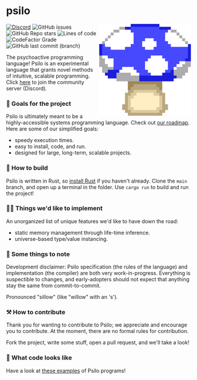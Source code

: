 # psilo

<img src="./md/logo.png" alt="Mushroom emoji" width="250" align="right"/>

[![Discord](https://img.shields.io/discord/986142860090941440?color=red)](https://discord.gg/svqHSAqtJA)
![GitHub issues](https://img.shields.io/github/issues/peterhenryd/psilo?color=orange)
![GitHub Repo stars](https://img.shields.io/github/stars/peterhenryd/psilo?color=yellow)
![Lines of code](https://img.shields.io/tokei/lines/github/peterhenryd/psilo?color=green)
![CodeFactor Grade](https://img.shields.io/codefactor/grade/github/peterhenryd/psilo?color=blue)
![GitHub last commit (branch)](https://img.shields.io/github/last-commit/peterhenryd/psilo/main?color=purple)

The psychoactive programming language! Psilo is an experimental language that grants novel methods of intuitive, scalable programming. Click [here](https://discord.gg/svqHSAqtJA) to join the community server (Discord). 

### 🏁 Goals for the project

Psilo is ultimately meant to be a highly-accessible systems programming language. Check out [our roadmap](md/roadmap.md). Here are some of our simplified goals:
- speedy execution times.
- easy to install, code, and run.
- designed for large, long-term, scalable projects.

### 🚀 How to build

Psilo is written in Rust, so [install Rust](https://rustup.rs) if you haven't already. Clone the `main` branch, and open up a terminal in the folder. Use `cargo run` to build and run the project!

### 🧑‍🔬 Things we'd like to implement

An unorganized list of unique features we'd like to have down the road:
- static memory management through life-time inference.
- universe-based type/value instancing.

### 🚧 Some things to note

Development disclaimer: Psilo specification (the rules of the language) and implementation (the compiler) are both very work-in-progress. Everything is suspectible to changes, and early-adopters should not expect that anything stay the same from commit-to-commit.

Pronounced "sillow" (like "willow" with an 's').

### ⚒️ How to contribute

Thank you for wanting to contribute to Psilo; we appreciate and encourage you to contribute. At the moment, there are no formal rules for contribution.

Fork the project, write some stuff, open a pull request, and we'll take a look!

### 🔎 What code looks like

Have a look at [these examples](./examples) of Psilo programs!
